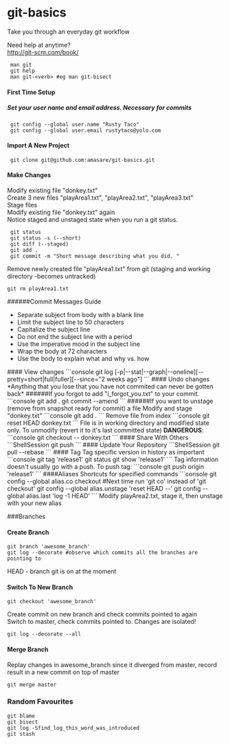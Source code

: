 # git-basics
Take you through an everyday git workflow

Need help at anytime?  
http://git-scm.com/book/
```console
 man git
 git help
 man git-<verb> #eg man git-bisect
```

#### First Time Setup
##### Set your user name and email address. Necessary for commits
```console
 git config --global user.name "Rusty Taco"
 git config --global user.email rustytaco@yolo.com
```
#### Import A New Project
```console
 git clone git@github.com:amasare/git-basics.git
```
#### Make Changes
Modify existing file "donkey.txt"  
Create 3 new files "playArea1.txt", "playArea2.txt", "playArea3.txt"  
Stage files  
Modify existing file "donkey.txt" again  
Notice staged and unstaged state when you run a git status.
```console
 git status
 git status -s (--short)
 git diff (--staged)
 git add .
 git commit -m "Short message describing what you did. "
```
Remove newly created file "playArea1.txt" from git (staging and working directory -becomes untracked)
```console
git rm playArea1.txt
```
######Commit Messages Guide
<ul>
<li>Separate subject from body with a blank line</li>
<li>Limit the subject line to 50 characters</li>
<li>Capitalize the subject line</li>
<li>Do not end the subject line with a period</li>
<li>Use the imperative mood in the subject line</li>
<li>Wrap the body at 72 characters</li>
<li>Use the body to explain what and why vs. how</li>  
</ul>
#### View changes
```console
 git log [-p|--stat|--graph|--oneline][--pretty=short|full|fuller][--since="2 weeks ago"]
```
#### Undo changes
*Anything that you lose that you have not commited can never be gotten back*
######If you forgot to add "i_forgot_you.txt" to your commit.
```console
git add .
git commit --amend
```
######If you want to unstage (remove from snapshot ready for commit) a file
Modify and stage "donkey.txt"
```console
git add . 
```
Remove file from index
```console
git reset HEAD donkey.txt
```
File is in working directory and modified state only. To unmodify (revert it to it's last committed state) <strong>DANGEROUS</strong>:
```console
git checkout -- donkey.txt
```
#### Share With Others
```ShellSession
 git push
```
#### Update Your Repository
```ShellSession
git pull --rebase
```
#### Tag
Tag specific version in history as important
```console
git tag 'release1'
git status
git show 'release1'
```
Tag information doesn't usually go with a push. To push tag:
```console
git push origin 'release1'
```
####Aliases
Shortcuts for specified commands
```console
git config --global alias.co checkout #Next time run 'git co' instead of 'git checkout'
git config --global alias.unstage 'reset HEAD --'
git config --global alias.last 'log -1 HEAD'
```
Modify playArea2.txt, stage it, then unstage with your new alias

###Branches
#### Create Branch
```console
git branch 'awesome_branch'
git log --decorate #observe which commits all the branches are pointing to
```  
HEAD - branch git is on at the moment
#### Switch To New Branch
```console
git checkout 'awesome_branch'
```  
Create commit on new branch and check commits pointed to again    
Switch to master, check commits pointed to. Changes are isolated!
```console
git log --decorate --all
``` 

#### Merge Branch
Replay changes in awesome_branch since it diverged from master, record result in a new commit on top of master
```ShellSession
git merge master
```  
 
### Random Favourites
```console
git blame
git bisect
git log -Sfind_log_this_word_was_introduced
git stash
```  
